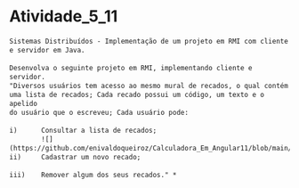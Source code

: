 # Atividade_5_11
    Sistemas Distribuídos - Implementação de um projeto em RMI com cliente e servidor em Java.

    Desenvolva o seguinte projeto em RMI, implementando cliente e servidor. 
    "Diversos usuários tem acesso ao mesmo mural de recados, o qual contém 
    uma lista de recados; Cada recado possui um código, um texto e o apelido 
    do usuário que o escreveu; Cada usuário pode: 

    i)      Consultar a lista de recados; 
            ![](https://github.com/enivaldoqueiroz/Calculadora_Em_Angular11/blob/main/imagens/img001.png)
    ii)     Cadastrar um novo recado; 

    iii)    Remover algum dos seus recados." *
